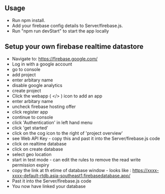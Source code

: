 
## Usage
* Run npm install.
* Add your firebase config details to Server/firebase.js. 
* Run "npm run devStart" to start the app locally
 
 ## Setup your own firebase realtime datastore
 * Navigate to: https://firebase.google.com/
 * Log in with a google account
 * go to console
 * add project
 * enter arbitary name
 * disable google analytics
 * create project
 * Click the webapp ( </> ) icon to add an app 
 * enter arbitary name
 * uncheck firebase hosting offer
 * click register app
 * continue to console
 * click 'Authentication' in left hand menu
 * click 'get started'
 * click on the cog icon to the right of 'project overview'
 * see Web API Key - copy this and past it into the Server/firebase.js code
 * click on realtime database
 * click on create database
 * select geo location
 * start in test mode - can edit the rules to remove the read write permission expiry
 * copy the link at th etime of database window - looks like : https://xxxx-xxxx-default-rtdb.asia-southeast1.firebasedatabase.app/
 * Past it into the Server/firebase.js code
 * You now have linked your database
